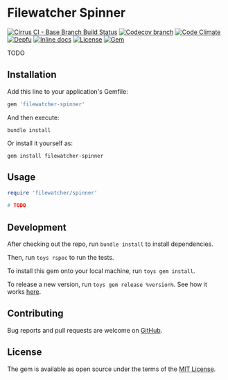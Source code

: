 # Filewatcher Spinner

[![Cirrus CI - Base Branch Build Status](https://img.shields.io/cirrus/github/filewatcher/filewatcher-spinner?style=flat-square)](https://cirrus-ci.com/github/filewatcher/filewatcher-spinner)
[![Codecov branch](https://img.shields.io/codecov/c/github/filewatcher/filewatcher-spinner/master.svg?style=flat-square)](https://codecov.io/gh/filewatcher/filewatcher-spinner)
[![Code Climate](https://img.shields.io/codeclimate/maintainability/filewatcher/filewatcher-spinner.svg?style=flat-square)](https://codeclimate.com/github/filewatcher/filewatcher-spinner)
[![Depfu](https://img.shields.io/depfu/filewatcher/filewatcher-spinner?style=flat-square)](https://depfu.com/repos/github/filewatcher/filewatcher-spinner)
[![Inline docs](https://inch-ci.org/github/filewatcher/filewatcher-spinner.svg?branch=master)](https://inch-ci.org/github/filewatcher/filewatcher-spinner)
[![License](https://img.shields.io/github/license/filewatcher/filewatcher-spinner.svg?style=flat-square)](https://github.com/filewatcher/filewatcher-spinner/blob/master/LICENSE.txt)
[![Gem](https://img.shields.io/gem/v/filewatcher-spinner.svg?style=flat-square)](https://rubygems.org/gems/filewatcher-spinner)

TODO

## Installation

Add this line to your application's Gemfile:

```ruby
gem 'filewatcher-spinner'
```

And then execute:

```shell
bundle install
```

Or install it yourself as:

```shell
gem install filewatcher-spinner
```

## Usage

```ruby
require 'filewatcher/spinner'

# TODO
```

## Development

After checking out the repo, run `bundle install` to install dependencies.

Then, run `toys rspec` to run the tests.

To install this gem onto your local machine, run `toys gem install`.

To release a new version, run `toys gem release %version%`.
See how it works [here](https://github.com/AlexWayfer/gem_toys#release).

## Contributing

Bug reports and pull requests are welcome on [GitHub](https://github.com/filewatcher/filewatcher-spinner).

## License

The gem is available as open source under the terms of the
[MIT License](https://opensource.org/licenses/MIT).
